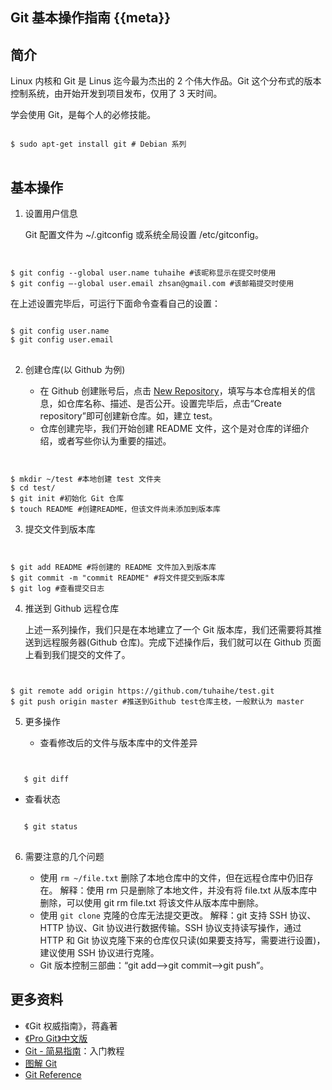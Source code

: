 Git 基本操作指南 {{meta}}
-----------------------

## 简介

Linux 内核和 Git 是 Linus 迄今最为杰出的 2 个伟大作品。Git 这个分布式的版本控制系统，由开始开发到项目发布，仅用了 3 天时间。

学会使用 Git，是每个人的必修技能。

<pre class="prettyprint">
<code>
$ sudo apt-get install git # Debian 系列
</code>
</pre>

## 基本操作

1. 设置用户信息
  
   Git 配置文件为 ~/.gitconfig 或系统全局设置 /etc/gitconfig。

   <pre class="prettyprint">
<code>
$ git config --global user.name tuhaihe #该昵称显示在提交时使用
$ git config –-global user.email zhsan@gmail.com #该邮箱提交时使用
</code>
</pre>

   在上述设置完毕后，可运行下面命令查看自己的设置：

   <pre class="prettyprint">
<code>
$ git config user.name
$ git config user.email
</code>
</pre>

2. 创建仓库(以 Github 为例)

   + 在 Github 创建账号后，点击 [New Repository](https://github.com/new)，填写与本仓库相关的信息，如仓库名称、描述、是否公开。设置完毕后，点击“Create repository”即可创建新仓库。如，建立 test。
   + 仓库创建完毕，我们开始创建 README 文件，这个是对仓库的详细介绍，或者写些你认为重要的描述。

   <pre class="prettyprint">
<code>
$ mkdir ~/test #本地创建 test 文件夹
$ cd test/
$ git init #初始化 Git 仓库
$ touch README #创建README，但该文件尚未添加到版本库
</code>
</pre>

3. 提交文件到版本库

   <pre class="prettyprint">
<code>
$ git add README #将创建的 README 文件加入到版本库
$ git commit -m "commit README" #将文件提交到版本库
$ git log #查看提交日志
</code>
</pre>

4. 推送到 Github 远程仓库

   上述一系列操作，我们只是在本地建立了一个 Git 版本库，我们还需要将其推送到远程服务器(Github 仓库)。完成下述操作后，我们就可以在 Github 页面上看到我们提交的文件了。

   <pre class="prettyprint">
<code>
$ git remote add origin https://github.com/tuhaihe/test.git
$ git push origin master #推送到Github test仓库主枝，一般默认为 master
</code>
</pre>

5. 更多操作

   + 查看修改后的文件与版本库中的文件差异

   <pre class="prettyprint">
<code>
   $ git diff
</code>
</pre>

   + 查看状态

   <pre class="prettyprint">
<code>
   $ git status
</code>
</pre>
       
6. 需要注意的几个问题
   
   + 使用 `rm ~/file.txt` 删除了本地仓库中的文件，但在远程仓库中仍旧存在。
       解释：使用 rm 只是删除了本地文件，并没有将 file.txt 从版本库中删除，可以使用 git rm file.txt 将该文件从版本库中删除。
   + 使用 `git clone` 克隆的仓库无法提交更改。
       解释：git 支持 SSH 协议、HTTP 协议、Git 协议进行数据传输。SSH 协议支持读写操作，通过 HTTP 和 Git 协议克隆下来的仓库仅只读(如果要支持写，需要进行设置)，建议使用 SSH 协议进行克隆。
   + Git 版本控制三部曲：“git add-->git commit-->git push”。

## 更多资料

+ 《Git 权威指南》，蒋鑫著
+ [《Pro Git》中文版](http://git-scm.com/book/zh)
+ [Git - 简易指南](http://rogerdudler.github.io/git-guide/index.zh.html)：入门教程
+ [图解 Git](http://marklodato.github.io/visual-git-guide/index-zh-cn.html)
+ [Git Reference](http://gitref.org/index.html)

